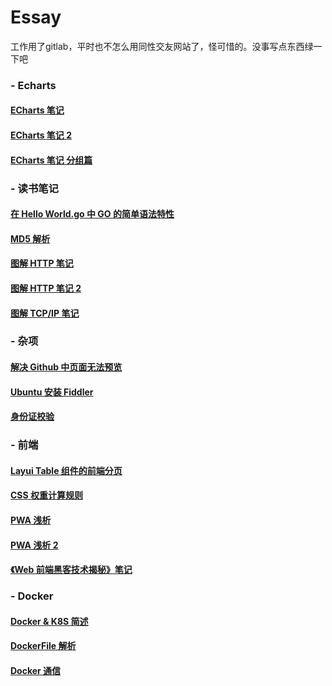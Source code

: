 # Essay
工作用了gitlab，平时也不怎么用同性交友网站了，怪可惜的。没事写点东西绿一下吧

### - Echarts

#### 	[ECharts 笔记](https://github.com/dixinL/Essay/blob/master/ECharts%20%E7%AC%94%E8%AE%B0.md)

#### 	[ECharts 笔记 2](https://github.com/dixinL/Essay/blob/master/ECharts%20%E7%AC%94%E8%AE%B0%202.md)

#### 	[ECharts 笔记 分组篇](https://github.com/dixinL/Essay/blob/master/ECharts%20%E7%AC%94%E8%AE%B0%20%E5%88%86%E7%BB%84%E7%AF%87.md)

### - 读书笔记

#### 	[在 Hello World.go 中 GO 的简单语法特性](https://github.com/dixinL/Essay/blob/master/%E5%9C%A8%20Hello%20World.go%20%E4%B8%AD%20GO%20%E7%9A%84%E7%AE%80%E5%8D%95%E8%AF%AD%E6%B3%95%E7%89%B9%E6%80%A7.md)

#### 	[MD5 解析](https://github.com/dixinL/Essay/blob/master/MD5%E8%A7%A3%E6%9E%90.md)

#### 	[图解 HTTP 笔记](https://github.com/dixinL/Essay/blob/master/%E5%9B%BE%E8%A7%A3HTTP%E7%AC%94%E8%AE%B0.md)

#### 	[图解 HTTP 笔记 2](https://github.com/dixinL/Essay/blob/master/%E5%9B%BE%E8%A7%A3HTTP%E7%AC%94%E8%AE%B0%202.md)

#### 	[图解 TCP/IP 笔记](https://github.com/dixinL/Essay/blob/master/%E5%9B%BE%E8%A7%A3%20TCPIP%20%E7%AC%94%E8%AE%B0.md)

### - 杂项

#### 	[解决 Github 中页面无法预览](https://github.com/dixinL/Essay/blob/master/%E8%A7%A3%E5%86%B3%20Github%20%E4%B8%AD%E9%A1%B5%E9%9D%A2%E6%97%A0%E6%B3%95%E9%A2%84%E8%A7%88.md)

#### 	[Ubuntu 安装 Fiddler](https://github.com/dixinL/Essay/blob/master/Ubuntu%20%E5%AE%89%E8%A3%85%20Fiddler.md)

####  [身份证校验](https://github.com/dixinL/Essay/blob/master/%E8%BA%AB%E4%BB%BD%E8%AF%81%E6%A0%A1%E9%AA%8C.md)

### - 前端

####  [Layui Table 组件的前端分页](https://github.com/dixinL/Essay/blob/master/Layui%20Table%20%E7%BB%84%E4%BB%B6%E7%9A%84%E5%89%8D%E7%AB%AF%E5%88%86%E9%A1%B5.md)

####  [CSS 权重计算规则](https://github.com/dixinL/Essay/blob/master/CSS%E6%9D%83%E9%87%8D%E8%AE%A1%E7%AE%97%E8%A7%84%E5%88%99.md)

####  [PWA 浅析](https://github.com/dixinL/Essay/blob/master/PWA%20%E6%B5%85%E6%9E%90.md)

####  [PWA 浅析 2](https://github.com/dixinL/Essay/blob/master/PWA%20%E6%B5%85%E6%9E%90%202.md)

####  [《Web 前端黑客技术揭秘》笔记](https://github.com/dixinL/Essay/blob/master/%E3%80%8AWeb%20%E5%89%8D%E7%AB%AF%E9%BB%91%E5%AE%A2%E6%8A%80%E6%9C%AF%E6%8F%AD%E7%A7%98%E3%80%8B%E7%AC%94%E8%AE%B0.md)

### - Docker

#### 	[Docker & K8S 简述](https://github.com/dixinL/Essay/blob/master/Docker%26K8S%E7%AE%80%E8%BF%B0.md)

####  [DockerFile 解析](https://github.com/dixinL/Essay/blob/master/DockerFile%20%E8%A7%A3%E6%9E%90.md)

####  [Docker 通信](https://github.com/dixinL/Essay/blob/master/Docker%20%E9%80%9A%E4%BF%A1.md)

